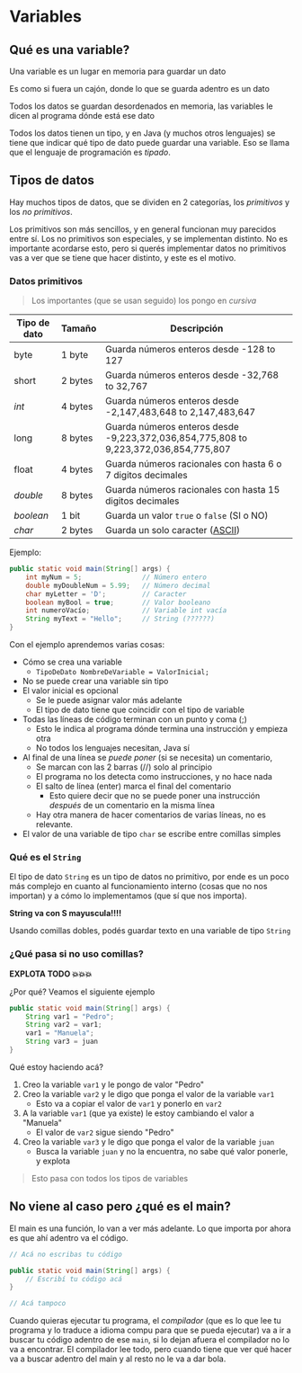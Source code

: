 # Variables

## Qué es una variable?

Una variable es un lugar en memoria para guardar un dato

Es como si fuera un cajón, donde lo que se guarda adentro es un dato

Todos los datos se guardan desordenados en memoria, las variables le dicen al programa dónde está ese dato

Todos los datos tienen un tipo, y en Java (y muchos otros lenguajes) se tiene que indicar qué tipo de dato puede guardar una variable. Eso se llama que el lenguaje de programación es *tipado*.

## Tipos de datos

Hay muchos tipos de datos, que se dividen en 2 categorías, los *primitivos* y los *no primitivos*.

Los primitivos son más sencillos, y en general funcionan muy parecidos entre sí. Los no primitivos son especiales, y se implementan distinto. No es importante acordarse esto, pero si querés implementar datos no primitivos vas a ver que se tiene que hacer distinto, y este es el motivo.

### Datos primitivos

> Los importantes (que se usan seguido) los pongo en *cursiva*

| Tipo de dato | Tamaño  | Descripción                                                                          |
|--------------|---------|--------------------------------------------------------------------------------------|
| byte         | 1 byte  | Guarda números enteros desde -128 to 127                                             |
| short        | 2 bytes | Guarda números enteros desde -32,768 to 32,767                                       |
| *int*        | 4 bytes | Guarda números enteros desde -2,147,483,648 to 2,147,483,647                         |
| long         | 8 bytes | Guarda números enteros desde -9,223,372,036,854,775,808 to 9,223,372,036,854,775,807 |
| float        | 4 bytes | Guarda números racionales con hasta 6 o 7 digitos decimales                          |
| *double*     | 8 bytes | Guarda números racionales con hasta 15 digitos decimales                             |
| *boolean*    | 1 bit   | Guarda un valor `true` o `false` (SI o NO)                                              |
| *char*       | 2 bytes | Guarda un solo caracter ([ASCII](https://www.rapidtables.com/code/text/ascii-table.html))                                                             |

Ejemplo:

```java
public static void main(String[] args) {
    int myNum = 5;               // Número entero
    double myDoubleNum = 5.99;   // Número decimal
    char myLetter = 'D';         // Caracter
    boolean myBool = true;       // Valor booleano
    int numeroVacío;             // Variable int vacía
    String myText = "Hello";     // String (??????)
}
```

Con el ejemplo aprendemos varias cosas:

- Cómo se crea una variable
  - `TipoDeDato NombreDeVariable = ValorInicial;`
- No se puede crear una variable sin tipo
- El valor inicial es opcional
  - Se le puede asignar valor más adelante
  - El tipo de dato tiene que coincidir con el tipo de variable
- Todas las líneas de código terminan con un punto y coma (;)
  - Esto le indica al programa dónde termina una instrucción y empieza otra
  - No todos los lenguajes necesitan, Java sí
- Al final de una línea se *puede poner* (si se necesita) un comentario,
  - Se marcan con las 2 barras (//) solo al principio
  - El programa no los detecta como instrucciones, y no hace nada
  - El salto de línea (enter) marca el final del comentario
    - Esto quiere decir que no se puede poner una instrucción *después* de un comentario en la misma línea
  - Hay otra manera de hacer comentarios de varias líneas, no es relevante.
- El valor de una variable de tipo `char` se escribe entre comillas simples

### Qué es el `String`

El tipo de dato `String` es un tipo de datos no primitivo, por ende es un poco más complejo en cuanto al funcionamiento interno (cosas que no nos importan) y a cómo lo implementamos (que sí que nos importa).

**String va con S mayuscula!!!!**

Usando comillas dobles, podés guardar texto en una variable de tipo `String`

### ¿Qué pasa si no uso comillas?

**EXPLOTA TODO 💥💥💥**

¿Por qué? Veamos el siguiente ejemplo

```java
public static void main(String[] args) {
    String var1 = "Pedro";
    String var2 = var1;
    var1 = "Manuela";
    String var3 = juan
}
```

Qué estoy haciendo acá?

1. Creo la variable `var1` y le pongo de valor "Pedro"
2. Creo la variable `var2` y le digo que ponga el valor de la variable `var1`
   - Esto va a copiar el valor de `var1` y ponerlo en `var2`
3. A la variable `var1` (que ya existe) le estoy cambiando el valor a "Manuela"
   - El valor de `var2` sigue siendo "Pedro"
4. Creo la variable `var3` y le digo que ponga el valor de la variable `juan`
   - Busca la variable `juan` y no la encuentra, no sabe qué valor ponerle, y explota

> Esto pasa con todos los tipos de variables

## No viene al caso pero ¿qué es el main?

El main es una función, lo van a ver más adelante. Lo que importa por ahora es que ahí adentro va el código.

```java
// Acá no escribas tu código

public static void main(String[] args) {
    // Escribí tu código acá
}

// Acá tampoco
```

Cuando quieras ejecutar tu programa, el *compilador* (que es lo que lee tu programa y lo traduce a idioma compu para que se pueda ejecutar) va a ir a buscar tu código adentro de ese `main`, si lo dejan afuera el compilador no lo va a encontrar. El compilador lee todo, pero cuando tiene que ver qué hacer va a buscar adentro del main y al resto no le va a dar bola.
